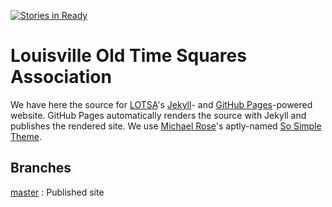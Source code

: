 [![Stories in Ready](https://badge.waffle.io/lotsa/lotsa.github.io.png?label=ready&title=Ready)](https://waffle.io/lotsa/lotsa.github.io)
# Louisville Old Time Squares Association

We have here the source for [LOTSA][]'s [Jekyll][]- and [GitHub 
Pages][]-powered website. GitHub Pages automatically renders the source 
with Jekyll and publishes the rendered site. We use [Michael Rose][]'s 
aptly-named [So Simple Theme][].


## Branches

[master][]
:   Published site


[LOTSA]: http://www.louisvillesquares.org/
[Jekyll]: http://jekyllrb.com/
[GitHub Pages]: https://pages.github.com/
[Michael Rose]: http://mademistakes.com/
[So Simple Theme]: https://github.com/mmistakes/so-simple-theme
[master]: https://github.com/lotsa/lotsa.github.io/tree/master